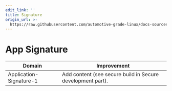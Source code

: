 ```yaml
---
edit_link: ''
title: Signature
origin_url: >-
  https://raw.githubusercontent.com/automotive-grade-linux/docs-sources/flounder/docs/security-blueprint/part-6/3-Signature.md
---
```


<!-- WARNING: This file is generated by fetch_docs.js using /home/boron/Documents/AGL/docs-webtemplate/site/_data/tocs/architecture/flounder/security_blueprint-flounder-security-blueprint-book.yml -->

# App Signature

<!-- section-todo -->

Domain                  | Improvement
----------------------- | ----------------------------------------------------------
Application-Signature-1 | Add content (see secure build in Secure development part).

<!-- end-section-todo -->
